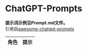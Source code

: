 # ChatGPT-Prompts

**提示词示例见Prompt.md文件。**  
引用自[awesome-chatgpt-prompts](https://github.com/f/awesome-chatgpt-prompts)


|角色|提示|
|:-:|-|
